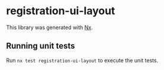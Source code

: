 # registration-ui-layout

This library was generated with [Nx](https://nx.dev).

## Running unit tests

Run `nx test registration-ui-layout` to execute the unit tests.
